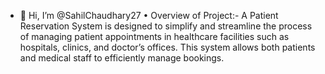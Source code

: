 - 👋 Hi, I’m @SahilChaudhary27
•	Overview of Project:-
            A Patient Reservation System is designed to simplify and streamline the process of managing patient appointments in healthcare facilities such as hospitals, clinics, and doctor’s offices. This system allows both patients and medical staff to efficiently manage bookings.


